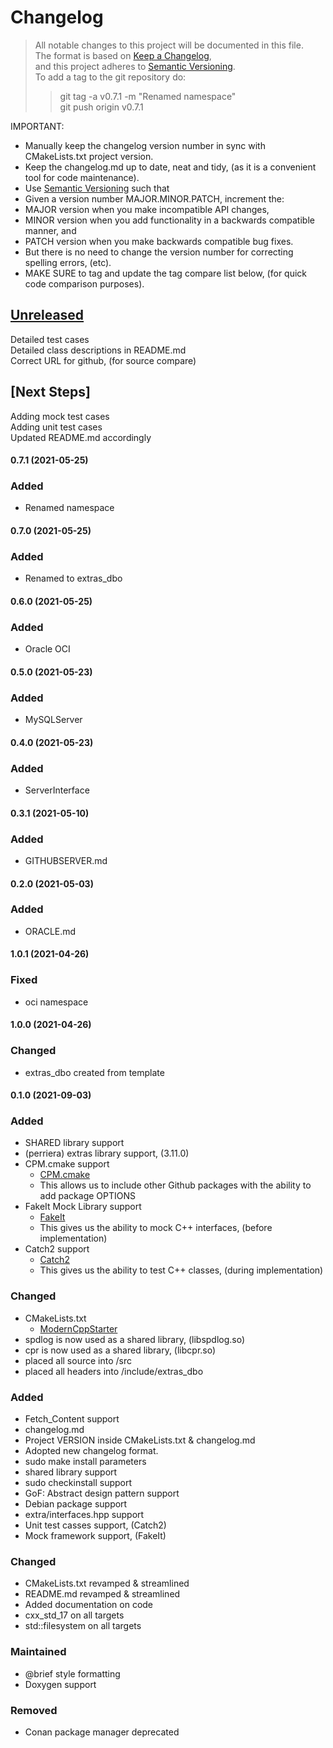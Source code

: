 # Changelog

> All notable changes to this project will be documented in this file.</br>
> The format is based on [Keep a Changelog](https://keepachangelog.com/en/1.0.0/), </br>
> and this project adheres to [Semantic Versioning](https://semver.org/spec/v2.0.0.html).</br>
> To add a tag to the git repository do:
>
> > git tag -a v0.7.1 -m "Renamed namespace"</br>
> > git push origin v0.7.1

IMPORTANT:

- Manually keep the changelog version number in sync with CMakeLists.txt project version.<br>
- Keep the changelog.md up to date, neat and tidy, (as it is a convenient tool for code maintenance).<br>
- Use [Semantic Versioning](https://semver.org/spec/v2.0.0.html) such that<br>
- Given a version number MAJOR.MINOR.PATCH, increment the:<br>
- MAJOR version when you make incompatible API changes,<br>
- MINOR version when you add functionality in a backwards compatible manner, and<br>
- PATCH version when you make backwards compatible bug fixes. <br>
- But there is no need to change the version number for correcting spelling errors, (etc).<br>
- MAKE SURE to tag and update the tag compare list below, (for quick code comparison purposes).<br>

## [Unreleased]

Detailed test cases</br>
Detailed class descriptions in README.md</br>
Correct URL for github, (for source compare)</br>

## [Next Steps]

Adding mock test cases </br>
Adding unit test cases </br>
Updated README.md accordingly</br>

#### 0.7.1 (2021-05-25)
### Added
- Renamed namespace

#### 0.7.0 (2021-05-25)
### Added
- Renamed to extras_dbo

#### 0.6.0 (2021-05-25)
### Added
- Oracle OCI

#### 0.5.0 (2021-05-23)
### Added
- MySQLServer

#### 0.4.0 (2021-05-23)
### Added
- ServerInterface

#### 0.3.1 (2021-05-10)
### Added
- GITHUBSERVER.md

#### 0.2.0 (2021-05-03)
### Added
- ORACLE.md

#### 1.0.1 (2021-04-26)
### Fixed
- oci namespace

#### 1.0.0 (2021-04-26)
### Changed
- extras_dbo created from template

#### 0.1.0 (2021-09-03)
### Added
- SHARED library support
- (perriera) extras library support, (3.11.0)
- CPM.cmake support
  - [CPM.cmake](https://github.com/cpm-cmake/CPM.cmake/blob/master/LICENSE)
  - This allows us to include other Github packages with the ability
    to add package OPTIONS
- FakeIt Mock Library support
  - [FakeIt](https://github.com/eranpeer/FakeIt)
  - This gives us the ability to mock C++ interfaces, (before implementation)
- Catch2 support
  - [Catch2](https://github.com/catchorg/Catch2)
  - This gives us the ability to test C++ classes, (during implementation)
### Changed
- CMakeLists.txt
  - [ModernCppStarter](https://github.com/TheLartians/ModernCppStarter/blob/master/LICENSE)
- spdlog is now used as a shared library, (libspdlog.so)
- cpr is now used as a shared library, (libcpr.so)
- placed all source into /src
- placed all headers into /include/extras_dbo
### Added
- Fetch_Content support
- changelog.md
- Project VERSION inside CMakeLists.txt & changelog.md
- Adopted new changelog format.
- sudo make install parameters
- shared library support
- sudo checkinstall support
- GoF: Abstract design pattern support
- Debian package support
- extra/interfaces.hpp support
- Unit test casses support, (Catch2)
- Mock framework support, (FakeIt)
### Changed
- CMakeLists.txt revamped & streamlined
- README.md revamped & streamlined
- Added documentation on code
- cxx_std_17 on all targets
- std::filesystem on all targets
### Maintained
- @brief style formatting
- Doxygen support
### Removed
- Conan package manager deprecated

[unreleased]: https://github.com/perriera/extras_dbo/compare/v0.7.1...HEAD
[0.7.1]: https://github.com/perriera/extras_dbo/compare/v0.7.0...v0.7.1
[0.7.0]: https://github.com/perriera/extras_dbo/compare/v0.6.0...v0.7.0
[0.6.0]: https://github.com/perriera/extras_dbo/compare/v0.5.0...v0.6.0
[0.5.0]: https://github.com/perriera/extras_dbo/compare/v0.4.0...v0.5.0
[0.4.0]: https://github.com/perriera/extras_dbo/compare/v0.3.1...v0.4.0
[0.3.1]: https://github.com/perriera/extras_dbo/compare/v0.2.0...v0.3.1
[0.2.0]: https://github.com/perriera/extras_dbo/compare/v1.0.1...v0.2.0
[1.0.1]: https://github.com/perriera/extras_dbo/compare/v1.0.0...v1.0.1
[1.0.0]: https://github.com/perriera/extras_dbo/compare/v0.1.0...v1.0.0
[0.1.0]: https://github.com/perriera/extras_dbo/releases/tag/v0.1.0
